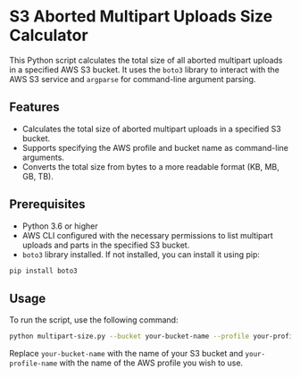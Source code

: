 # S3 Aborted Multipart Uploads Size Calculator

This Python script calculates the total size of all aborted multipart uploads in a specified AWS S3 bucket. It uses the `boto3` library to interact with the AWS S3 service and `argparse` for command-line argument parsing.

## Features

- Calculates the total size of aborted multipart uploads in a specified S3 bucket.
- Supports specifying the AWS profile and bucket name as command-line arguments.
- Converts the total size from bytes to a more readable format (KB, MB, GB, TB).

## Prerequisites

- Python 3.6 or higher
- AWS CLI configured with the necessary permissions to list multipart uploads and parts in the specified S3 bucket.
- `boto3` library installed. If not installed, you can install it using pip:

 ```bash
 pip install boto3
 ```

## Usage

To run the script, use the following command:

```bash
python multipart-size.py --bucket your-bucket-name --profile your-profile-name
```

Replace `your-bucket-name` with the name of your S3 bucket and `your-profile-name` with the name of the AWS profile you wish to use.
